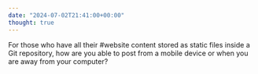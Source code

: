 ```yaml
---
date: "2024-07-02T21:41:00+00:00"
thought: true
---
```


For those who have all their #website content stored as static files inside a Git
repository, how are you able to post from a mobile device or when you are away
from your computer?
